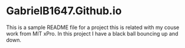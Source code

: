 # GabrielB1647.Github.io
This is a sample README file for a project this is related with my couse work from MIT xPro.  In this project I have a black ball bouncing up and down.  
